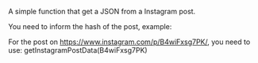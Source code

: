 A simple function that get a JSON from a Instagram post.

You need to inform the hash of the post, example:

For the post on https://www.instagram.com/p/B4wiFxsg7PK/, you need to use: getInstagramPostData(B4wiFxsg7PK)